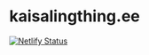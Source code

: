 # kaisalingthing.ee
[![Netlify Status](https://api.netlify.com/api/v1/badges/339b77b3-8699-4dda-a60b-85da4d4a6850/deploy-status)](https://app.netlify.com/sites/kaisalingthing/deploys)

